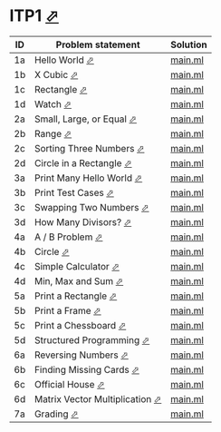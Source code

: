 # ITP1 [⬀](https://judge.u-aizu.ac.jp/onlinejudge/finder.jsp?course=ITP1)


| ID | Problem statement                                                                                    | Solution              |
|----|------------------------------------------------------------------------------------------------------|-----------------------|
| 1a | Hello World [⬀](https://judge.u-aizu.ac.jp/onlinejudge/description.jsp?id=ITP1_1_A)                  | [main.ml](1a/main.ml) |
| 1b | X Cubic [⬀](https://judge.u-aizu.ac.jp/onlinejudge/description.jsp?id=ITP1_1_B)                      | [main.ml](1b/main.ml) |
| 1c | Rectangle [⬀](https://judge.u-aizu.ac.jp/onlinejudge/description.jsp?id=ITP1_1_C)                    | [main.ml](1c/main.ml) |
| 1d | Watch [⬀](https://judge.u-aizu.ac.jp/onlinejudge/description.jsp?id=ITP1_1_D)                        | [main.ml](1d/main.ml) |
| 2a | Small, Large, or Equal [⬀](https://judge.u-aizu.ac.jp/onlinejudge/description.jsp?id=ITP1_2_A)       | [main.ml](2a/main.ml) |
| 2b | Range [⬀](https://judge.u-aizu.ac.jp/onlinejudge/description.jsp?id=ITP1_2_B)                        | [main.ml](2b/main.ml) |
| 2c | Sorting Three Numbers [⬀](https://judge.u-aizu.ac.jp/onlinejudge/description.jsp?id=ITP1_2_C)        | [main.ml](2c/main.ml) |
| 2d | Circle in a Rectangle [⬀](https://judge.u-aizu.ac.jp/onlinejudge/description.jsp?id=ITP1_2_D)        | [main.ml](2d/main.ml) |
| 3a | Print Many Hello World [⬀](https://judge.u-aizu.ac.jp/onlinejudge/description.jsp?id=ITP1_3_A)       | [main.ml](3a/main.ml) |
| 3b | Print Test Cases [⬀](https://judge.u-aizu.ac.jp/onlinejudge/description.jsp?id=ITP1_3_B)             | [main.ml](3b/main.ml) |
| 3c | Swapping Two Numbers [⬀](https://judge.u-aizu.ac.jp/onlinejudge/description.jsp?id=ITP1_3_C)         | [main.ml](3c/main.ml) |
| 3d | How Many Divisors? [⬀](https://judge.u-aizu.ac.jp/onlinejudge/description.jsp?id=ITP1_3_D)           | [main.ml](3d/main.ml) |
| 4a | A / B Problem [⬀](https://judge.u-aizu.ac.jp/onlinejudge/description.jsp?id=ITP1_4_A)                | [main.ml](4a/main.ml) |
| 4b | Circle [⬀](https://judge.u-aizu.ac.jp/onlinejudge/description.jsp?id=ITP1_4_B)                       | [main.ml](4b/main.ml) |
| 4c | Simple Calculator [⬀](https://judge.u-aizu.ac.jp/onlinejudge/description.jsp?id=ITP1_4_C)            | [main.ml](4c/main.ml) |
| 4d | Min, Max and Sum [⬀](https://judge.u-aizu.ac.jp/onlinejudge/description.jsp?id=ITP1_4_D)             | [main.ml](4d/main.ml) |
| 5a | Print a Rectangle [⬀](https://judge.u-aizu.ac.jp/onlinejudge/description.jsp?id=ITP1_5_A)            | [main.ml](5a/main.ml) |
| 5b | Print a Frame [⬀](https://judge.u-aizu.ac.jp/onlinejudge/description.jsp?id=ITP1_5_B)                | [main.ml](5b/main.ml) |
| 5c | Print a Chessboard [⬀](https://judge.u-aizu.ac.jp/onlinejudge/description.jsp?id=ITP1_5_C)           | [main.ml](5c/main.ml) |
| 5d | Structured Programming [⬀](https://judge.u-aizu.ac.jp/onlinejudge/description.jsp?id=ITP1_5_D)       | [main.ml](5d/main.ml) |
| 6a | Reversing Numbers [⬀](https://judge.u-aizu.ac.jp/onlinejudge/description.jsp?id=ITP1_6_A)            | [main.ml](6a/main.ml) |
| 6b | Finding Missing Cards [⬀](https://judge.u-aizu.ac.jp/onlinejudge/description.jsp?id=ITP1_6_B)        | [main.ml](6b/main.ml) |
| 6c | Official House [⬀](https://judge.u-aizu.ac.jp/onlinejudge/description.jsp?id=ITP1_6_C)               | [main.ml](6c/main.ml) |
| 6d | Matrix Vector Multiplication [⬀](https://judge.u-aizu.ac.jp/onlinejudge/description.jsp?id=ITP1_6_D) | [main.ml](6d/main.ml) |
| 7a | Grading [⬀](https://judge.u-aizu.ac.jp/onlinejudge/description.jsp?id=ITP1_7_A)                      | [main.ml](7a/main.ml) |

